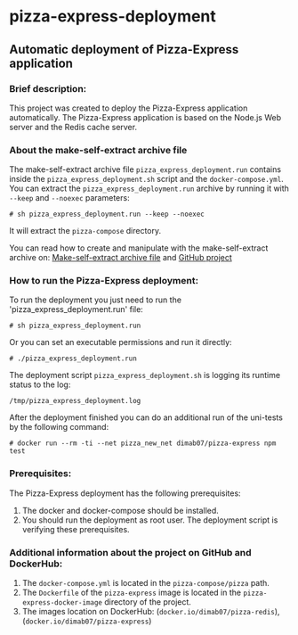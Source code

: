 # pizza-express-deployment
## Automatic deployment of Pizza-Express application

### Brief description:
This project was created to deploy the Pizza-Express application automatically. The Pizza-Express application is based on the Node.js Web server and the Redis cache server.

### About the make-self-extract archive file
The make-self-extract archive file `pizza_express_deployment.run` contains inside the `pizza_express_deployment.sh` script and the `docker-compose.yml`.
You can extract the `pizza_express_deployment.run` archive by running it with `--keep` and `--noexec` parameters:
```
# sh pizza_express_deployment.run --keep --noexec
```
It will extract the `pizza-compose` directory.

You can read how to create and manipulate with the make-self-extract archive on:
[Make-self-extract archive file](https://makeself.io/) and 
[GitHub project](https://github.com/megastep/makeself)


### How to run the Pizza-Express deployment:

To run the deployment you just need to run the 'pizza_express_deployment.run' file:
```
# sh pizza_express_deployment.run
```

Or you can set an executable permissions and run it directly:
```
# ./pizza_express_deployment.run
```

The deployment script `pizza_express_deployment.sh` is logging its runtime status to the log:
```
/tmp/pizza_express_deployment.log
```

After the deployment finished you can do an additional run of the uni-tests by the following command:
```
# docker run --rm -ti --net pizza_new_net dimab07/pizza-express npm test
```

### Prerequisites:

The Pizza-Express deployment has the following prerequisites:
1. The docker and docker-compose should be installed.
2. You should run the deployment as root user.
The deployment script is verifying these prerequisites.

### Additional information about the project on GitHub and DockerHub:

1. The `docker-compose.yml` is located in the `pizza-compose/pizza` path. 
2. The `Dockerfile` of the `pizza-express` image is located in the `pizza-express-docker-image` directory of the project.
3. The images location on DockerHub:
  (`docker.io/dimab07/pizza-redis`), (`docker.io/dimab07/pizza-express`)
